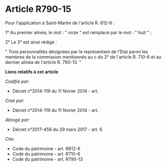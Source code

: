 # Article R790-15

Pour l'application à Saint-Martin de l'article R. 612-6 : 

1° Au premier alinéa, le mot : " onze " est remplacé par le mot : " huit " ; 

2° Le 3° est ainsi rédigé : 

" Trois personnalités désignées par le représentant de l'Etat parmi les membres de la commission mentionnés au c du 2° de
l'article R. 710-6 et au dernier alinéa de l'article R. 790-13. "

**Liens relatifs à cet article**

_Codifié par_:

  - Décret n°2014-119 du 11 février 2014 - art.

_Créé par_:

  - Décret n°2014-119 du 11 février 2014 - art.

_Abrogé par_:

  - Décret n°2017-456 du 29 mars 2017 - art. 6

_Cite_:

  - Code du patrimoine - art. R612-6
  - Code du patrimoine - art. R710-6
  - Code du patrimoine - art. R790-13
